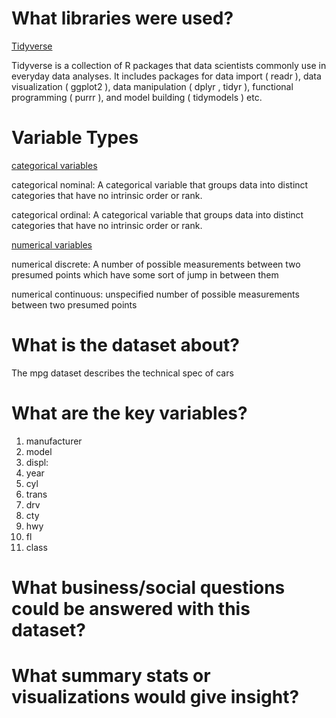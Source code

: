 # What libraries were used?

<ins> Tidyverse </ins>

Tidyverse is a collection of R packages that data scientists commonly use in everyday data analyses. It includes packages for data import ( readr ), data visualization ( ggplot2 ), data manipulation ( dplyr , tidyr ), functional programming ( purrr ), and model building ( tidymodels ) etc.

# Variable Types

<ins> categorical variables </ins>

categorical nominal: A categorical variable that groups data into distinct categories that have no intrinsic order or rank.

categorical ordinal: A categorical variable that groups data into distinct categories that have no intrinsic order or rank.

<ins> numerical variables </ins>

numerical discrete: A number of possible measurements between two presumed points which have some sort of jump in between them

numerical continuous: unspecified number of possible measurements between two presumed points

# What is the dataset about?

The mpg dataset describes the technical spec of cars

# What are the key variables?

1. manufacturer
2. model
3. displ:
4. year
5. cyl
6. trans
7. drv
8. cty
9. hwy
10. fl
11. class 

# What business/social questions could be answered with this dataset?

# What summary stats or visualizations would give insight?
